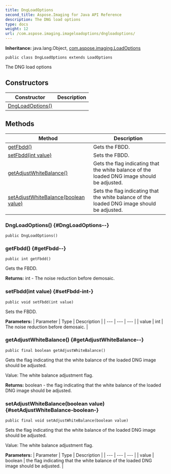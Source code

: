 ```yaml
---
title: DngLoadOptions
second_title: Aspose.Imaging for Java API Reference
description: The DNG load options
type: docs
weight: 12
url: /com.aspose.imaging.imageloadoptions/dngloadoptions/
---
```

**Inheritance:**
java.lang.Object, [com.aspose.imaging.LoadOptions](../../com.aspose.imaging/loadoptions)
```
public class DngLoadOptions extends LoadOptions
```

The DNG load options
## Constructors

| Constructor | Description |
| --- | --- |
| [DngLoadOptions()](#DngLoadOptions--) |  |
## Methods

| Method | Description |
| --- | --- |
| [getFbdd()](#getFbdd--) | Gets the FBDD. |
| [setFbdd(int value)](#setFbdd-int-) | Sets the FBDD. |
| [getAdjustWhiteBalance()](#getAdjustWhiteBalance--) | Gets the flag indicating that the white balance of the loaded DNG image should be adjusted. |
| [setAdjustWhiteBalance(boolean value)](#setAdjustWhiteBalance-boolean-) | Sets the flag indicating that the white balance of the loaded DNG image should be adjusted. |
### DngLoadOptions() {#DngLoadOptions--}
```
public DngLoadOptions()
```


### getFbdd() {#getFbdd--}
```
public int getFbdd()
```


Gets the FBDD.

**Returns:**
int - The noise reduction before demosaic.
### setFbdd(int value) {#setFbdd-int-}
```
public void setFbdd(int value)
```


Sets the FBDD.

**Parameters:**
| Parameter | Type | Description |
| --- | --- | --- |
| value | int | The noise reduction before demosaic. |

### getAdjustWhiteBalance() {#getAdjustWhiteBalance--}
```
public final boolean getAdjustWhiteBalance()
```


Gets the flag indicating that the white balance of the loaded DNG image should be adjusted.

Value: The white balance adjustment flag.

**Returns:**
boolean - the flag indicating that the white balance of the loaded DNG image should be adjusted.
### setAdjustWhiteBalance(boolean value) {#setAdjustWhiteBalance-boolean-}
```
public final void setAdjustWhiteBalance(boolean value)
```


Sets the flag indicating that the white balance of the loaded DNG image should be adjusted.

Value: The white balance adjustment flag.

**Parameters:**
| Parameter | Type | Description |
| --- | --- | --- |
| value | boolean | the flag indicating that the white balance of the loaded DNG image should be adjusted. |

